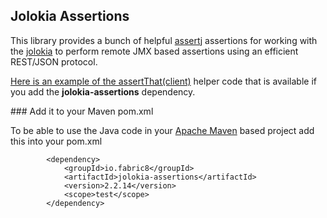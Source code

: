 ## Jolokia Assertions

This library provides a bunch of helpful [assertj](http://joel-costigliola.github.io/assertj/) assertions for working with the [jolokia](Jolokia) to perform remote JMX based assertions using an efficient REST/JSON protocol.

[Here is an example of the assertThat(client)](https://github.com/fabric8io/fabric8/blob/master/components/jolokia-assertions/src/test/java/io/fabric8/jolokia/assertions/ExampleTest.java#L47) helper code that is available if you add the **jolokia-assertions** dependency.

### Add it to your Maven pom.xml

To be able to use the Java code in your [Apache Maven](http://maven.apache.org/) based project add this into your pom.xml

            <dependency>
                <groupId>io.fabric8</groupId>
                <artifactId>jolokia-assertions</artifactId>
                <version>2.2.14</version>
                <scope>test</scope>
            </dependency>

